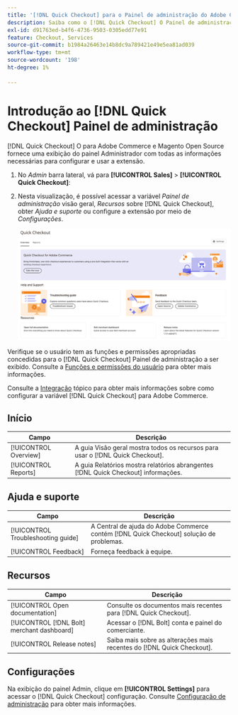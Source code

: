 ```yaml
---
title: '[!DNL Quick Checkout] para o Painel de administração do Adobe Commerce'
description: Saiba como o [!DNL Quick Checkout] O Painel de administração pode ajudar a integrar, configurar e visualizar a extensão com êxito.
exl-id: d91763ed-b4f6-4736-9503-0305edd77e91
feature: Checkout, Services
source-git-commit: b1984a26463e14b8dc9a789421e49e5ea81ad039
workflow-type: tm+mt
source-wordcount: '198'
ht-degree: 1%

---
```


# Introdução ao [!DNL Quick Checkout] Painel de administração

[!DNL Quick Checkout] O para Adobe Commerce e Magento Open Source fornece uma exibição do painel Administrador com todas as informações necessárias para configurar e usar a extensão.

1. No _Admin_ barra lateral, vá para **[!UICONTROL Sales]** > **[!UICONTROL Quick Checkout]**:
1. Nesta visualização, é possível acessar a variável _Painel de administração_ visão geral, _Recursos_ sobre [!DNL Quick Checkout], obter _Ajuda e suporte_ ou configure a extensão por meio de _Configurações_.

   ![Menu Check-out rápido](assets/admin-panel-view.png)

Verifique se o usuário tem as funções e permissões apropriadas concedidas para o [!DNL Quick Checkout] Painel de administração a ser exibido. Consulte a [Funções e permissões do usuário](../quick-checkout/user-roles-setup.md) para obter mais informações.

Consulte a [Integração](../quick-checkout/onboarding.md) tópico para obter mais informações sobre como configurar a variável [!DNL Quick Checkout] para Adobe Commerce.

## Início

| Campo | Descrição |
|---|---|
| [!UICONTROL Overview] | A guia Visão geral mostra todos os recursos para usar o [!DNL Quick Checkout]. |
| [!UICONTROL Reports] | A guia Relatórios mostra relatórios abrangentes [!DNL Quick Checkout] informações. |

## Ajuda e suporte

| Campo | Descrição |
|---|---|
| [!UICONTROL Troubleshooting guide] | A Central de ajuda do Adobe Commerce contém [!DNL Quick Checkout] solução de problemas. |
| [!UICONTROL Feedback] | Forneça feedback à equipe. |

## Recursos

| Campo | Descrição |
|---|---|
| [!UICONTROL Open documentation] | Consulte os documentos mais recentes para [!DNL Quick Checkout]. |
| [!UICONTROL [!DNL Bolt] merchant dashboard] | Acessar o [!DNL Bolt] conta e painel do comerciante. |
| [!UICONTROL Release notes] | Saiba mais sobre as alterações mais recentes do [!DNL Quick Checkout]. |

## Configurações

Na exibição do painel Admin, clique em **[!UICONTROL Settings]** para acessar o [!DNL Quick Checkout] configuração. Consulte [Configuração de administração](onboarding.md#complete-admin-configuration) para obter mais informações.
